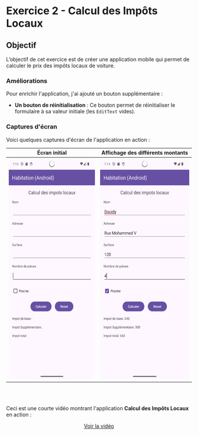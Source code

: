# Exercice 2 - Calcul des Impôts Locaux

## Objectif
L’objectif de cet exercice est de créer une application mobile qui permet de calculer le prix des impôts locaux de voiture.

### Améliorations
Pour enrichir l'application, j'ai ajouté un bouton supplémentaire :
- **Un bouton de réinitialisation** : Ce bouton permet de réinitialiser le formulaire à sa valeur initiale (les `EditText` vides).

### Captures d'écran
Voici quelques captures d'écran de l'application en action :

| Écran initial | Affichage des différents montants |
| ------------- | ---------------------------------- |
| <img src="screen_before_resultat.png" width="300" height="600"> | <img src="screen_after_resultat.png" width="300" height="600"> |

<br>
<br>

Ceci est une courte vidéo montrant l'application **Calcul des Impôts Locaux** en action :

<div align="center">

[Voir la vidéo](https://github.com/user-attachments/assets/7e208f67-7fc6-48fe-a8b3-9deddc9d4ec7)

</div>

